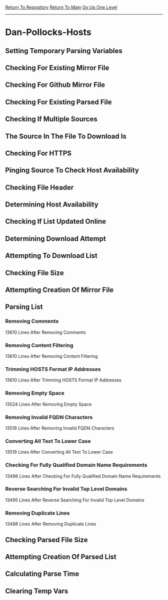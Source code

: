 [Return To Repository](https://github.com/deathbybandaid/piholeparser/)
[Return To Main](https://github.com/deathbybandaid/piholeparser/blob/master/RecentRunLogs/Mainlog.md)
[Go Up One Level](https://github.com/deathbybandaid/piholeparser/blob/master/RecentRunLogs/TopLevelScripts/30-Processing-External-Blacklists.md)
____________________________________
# Dan-Pollocks-Hosts
## Setting Temporary Parsing Variables
## Checking For Existing Mirror File
## Checking For Github Mirror File
## Checking For Existing Parsed File
## Checking If Multiple Sources
## The Source In The File To Download Is
## Checking For HTTPS
## Pinging Source To Check Host Availability
## Checking File Header
## Determining Host Availability
## Checking If List Updated Online
## Determining Download Attempt
## Attempting To Download List
## Checking File Size
## Attempting Creation Of Mirror File
## Parsing List
### Removing Comments
13610 Lines After Removing Comments
### Removing Content Filtering
13610 Lines After Removing Content Filtering
### Trimming HOSTS Format IP Addresses
13610 Lines After Trimming HOSTS Format IP Addresses
### Removing Empty Space
13524 Lines After Removing Empty Space
### Removing Invalid FQDN Characters
13519 Lines After Removing Invalid FQDN Characters
### Converting All Text To Lower Case
13519 Lines After Converting All Text To Lower Case
### Checking For Fully Qualified Domain Name Requirements
13498 Lines After Checking For Fully Qualified Domain Name Requirements
### Reverse Searching For Invalid Top Level Domains
13495 Lines After Reverse Searching For Invalid Top Level Domains
### Removing Duplicate Lines
13488 Lines After Removing Duplicate Lines
## Checking Parsed File Size
## Attempting Creation Of Parsed List
## Calculating Parse Time
## Clearing Temp Vars
